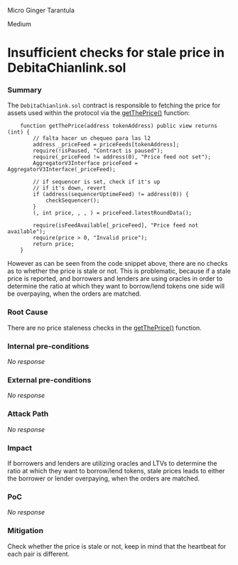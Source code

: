 Micro Ginger Tarantula

Medium

# Insufficient checks for stale price in DebitaChianlink.sol

### Summary

The ``DebitaChianlink.sol`` contract is responsible to fetching the price for assets used within the protocol via the [getThePrice()](https://github.com/sherlock-audit/2024-11-debita-finance-v3/blob/main/Debita-V3-Contracts/contracts/oracles/DebitaChainlink.sol#L30-L47) function: 
```solidity
    function getThePrice(address tokenAddress) public view returns (int) {
        // falta hacer un chequeo para las l2
        address _priceFeed = priceFeeds[tokenAddress];
        require(!isPaused, "Contract is paused");
        require(_priceFeed != address(0), "Price feed not set");
        AggregatorV3Interface priceFeed = AggregatorV3Interface(_priceFeed);

        // if sequencer is set, check if it's up
        // if it's down, revert
        if (address(sequencerUptimeFeed) != address(0)) {
            checkSequencer();
        }
        (, int price, , , ) = priceFeed.latestRoundData();

        require(isFeedAvailable[_priceFeed], "Price feed not available");
        require(price > 0, "Invalid price");
        return price;
    }

```
However as can be seen from the code snippet above, there are no checks as to whether the price is stale or not. This is problematic, because if a stale price is reported, and borrowers and lenders are using oracles in order to determine the ratio at which they want to borrow/lend tokens one side will be overpaying, when the orders are matched.  

### Root Cause

There are no price staleness checks in the [getThePrice()](https://github.com/sherlock-audit/2024-11-debita-finance-v3/blob/main/Debita-V3-Contracts/contracts/oracles/DebitaChainlink.sol#L30-L47) function.

### Internal pre-conditions

_No response_

### External pre-conditions

_No response_

### Attack Path

_No response_

### Impact

If borrowers and lenders are utilizing oracles and LTVs to determine the ratio at which they want to borrow/lend tokens, stale prices leads to either the borrower or lender overpaying, when the orders are matched. 

### PoC

_No response_

### Mitigation

Check whether the price is stale or not, keep in mind that the heartbeat for each pair is different. 